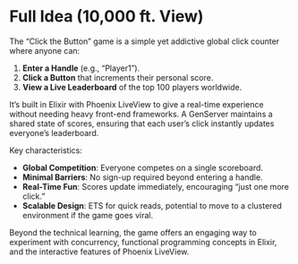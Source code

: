 # Full Idea (10,000 ft. View)

The “Click the Button” game is a simple yet addictive global click counter where anyone can:

1. **Enter a Handle** (e.g., “Player1”).
2. **Click a Button** that increments their personal score.
3. **View a Live Leaderboard** of the top 100 players worldwide.

It’s built in Elixir with Phoenix LiveView to give a real-time experience without needing heavy front-end frameworks. A GenServer maintains a shared state of scores, ensuring that each user’s click instantly updates everyone’s leaderboard.

Key characteristics:

- **Global Competition**: Everyone competes on a single scoreboard.
- **Minimal Barriers**: No sign-up required beyond entering a handle.
- **Real-Time Fun**: Scores update immediately, encouraging “just one more click.”
- **Scalable Design**: ETS for quick reads, potential to move to a clustered environment if the game goes viral.

Beyond the technical learning, the game offers an engaging way to experiment with concurrency, functional programming concepts in Elixir, and the interactive features of Phoenix LiveView.
